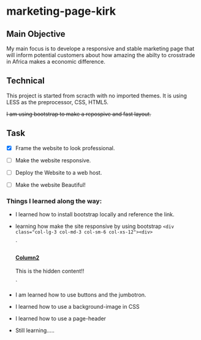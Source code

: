 # marketing-page-kirk

## Main Objective

My main focus is to develope a responsive and stable marketing page that will inform potential customers about how amazing the abilty to crosstrade in Africa makes a economic difference.

## Technical
This project is started from scracth with no imported themes. It is using LESS as the preprocessor, CSS, HTML5.

~~I am using bootstrap to make a repospive and fast layout.~~

## Task
- [x] Frame the website to look professional.

- [ ] Make the website responsive.

- [ ] Deploy the Website to a web host.

- [ ] Make the website Beautiful!

### Things I learned along the way:
*  I learned how to install bootstrap locally and reference the link.
* learning how make the site responsive by using bootstrap ``<div class="col-lg-3 col-md-3 col-sm-6 col-xs-12"><div>``

	`<div class="col-lg-6 col-md-2 col-sm-4 col-xs-12">
		<h4><a href="#col1Content" data-toggle="collapse">Column2</a></h4>
		<div id="col1Content" class="collase">
		This is the hidden content!!
		</div>
	</div>`
		

* I am learned how to use buttons and the jumbotron.
* I learned how to use a  background-image in CSS
* I learned how to use a page-header 
* Still learning.....
